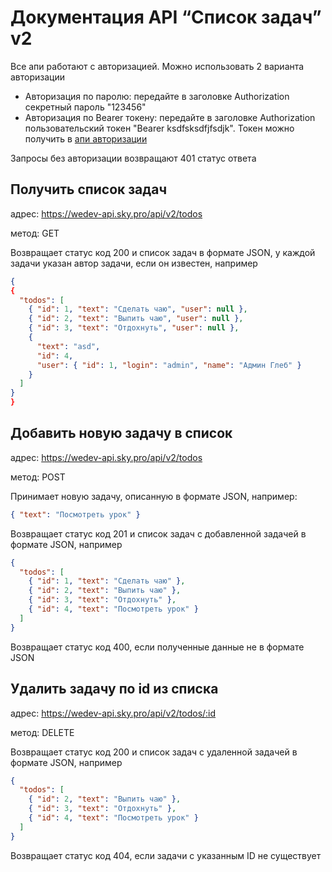 # Документация API “Список задач” v2

Все апи работают с авторизацией. Можно использовать 2 варианта авторизации

- Авторизация по паролю: передайте в заголовке Authorization секретный пароль "123456"
- Авторизация по Bearer токену: передайте в заголовке Authorization пользовательский токен "Bearer ksdfsksdfjfsdjk". Токен можно получить в [апи авторизации](../../user/README.md)

Запросы без авторизации возвращают 401 статус ответа

## Получить список задач

адрес: https://wedev-api.sky.pro/api/v2/todos

метод: GET

Возвращает статус код 200 и список задач в формате JSON, у каждой задачи указан автор задачи, если он известен, например

```json
{
{
  "todos": [
    { "id": 1, "text": "Сделать чаю", "user": null },
    { "id": 2, "text": "Выпить чаю", "user": null },
    { "id": 3, "text": "Отдохнуть", "user": null },
    {
      "text": "asd",
      "id": 4,
      "user": { "id": 1, "login": "admin", "name": "Админ Глеб" }
    }
  ]
}
}
```

## Добавить новую задачу в список

адрес: https://wedev-api.sky.pro/api/v2/todos

метод: POST

Принимает новую задачу, описанную в формате JSON, например:

```json
{ "text": "Посмотреть урок" }
```

Возвращает статус код 201 и список задач с добавленной задачей в формате JSON, например

```json
{
  "todos": [
    { "id": 1, "text": "Сделать чаю" },
    { "id": 2, "text": "Выпить чаю" },
    { "id": 3, "text": "Отдохнуть" },
    { "id": 4, "text": "Посмотреть урок" }
  ]
}
```

Возвращает статус код 400, если полученные данные не в формате JSON

## Удалить задачу по id из списка

адрес: https://wedev-api.sky.pro/api/v2/todos/:id

метод: DELETE

Возвращает статус код 200 и список задач с удаленной задачей в формате JSON, например

```json
{
  "todos": [
    { "id": 2, "text": "Выпить чаю" },
    { "id": 3, "text": "Отдохнуть" },
    { "id": 4, "text": "Посмотреть урок" }
  ]
}
```

Возвращает статус код 404, если задачи с указанным ID не существует
